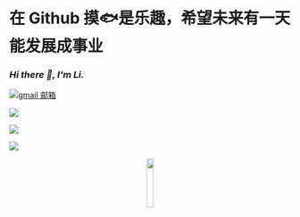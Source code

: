 # 在 Github 摸🐟是乐趣，希望未来有一天能发展成事业

### _Hi there 👋, I'm Li._

[![gmail 邮箱](https://img.shields.io/badge/ProtonMail-D14836?logo=gmail&logoColor=white)](mailto:oio_qwq@proton.me)

![](https://github-readme-stats.vercel.app/api/top-langs/?username=Ham0mer&layout=compact)

![](https://github-readme-stats.vercel.app/api?username=Ham0mer&count_private=true&show_icons=true)

![](http://github-profile-summary-cards.vercel.app/api/cards/profile-details?username=Ham0mer&theme=dracula)

<div align="center">
<img src="https://komarev.com/ghpvc/?username=Ham0mer&style=flat-square&color=yellow" alt="" width="15%" height="15%"/>
</div>
